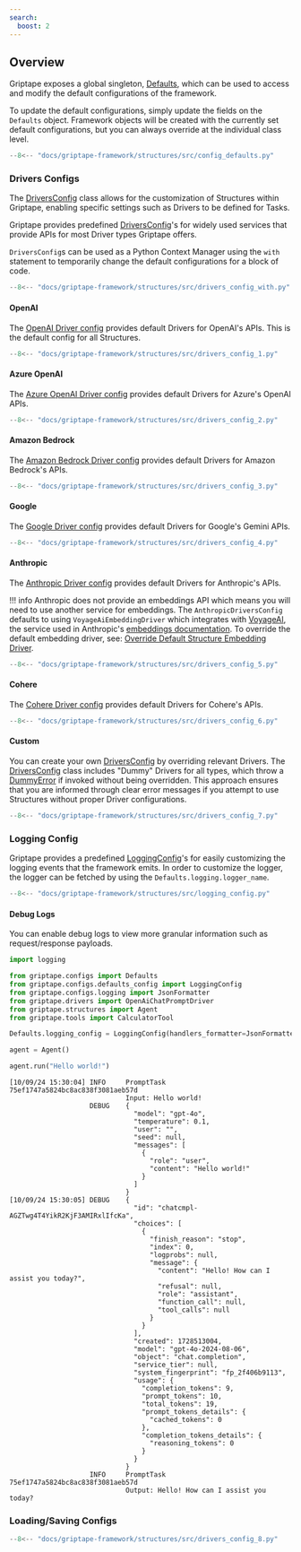 ```yaml
---
search:
  boost: 2
---
```


## Overview

Griptape exposes a global singleton, [Defaults](../../reference/griptape/configs/defaults_config.md), which can be used to access and modify the default configurations of the framework.

To update the default configurations, simply update the fields on the `Defaults` object.
Framework objects will be created with the currently set default configurations, but you can always override at the individual class level.

```python
--8<-- "docs/griptape-framework/structures/src/config_defaults.py"
```

### Drivers Configs

The [DriversConfig](../../reference/griptape/configs/drivers/drivers_config.md) class allows for the customization of Structures within Griptape, enabling specific settings such as Drivers to be defined for Tasks.

Griptape provides predefined [DriversConfig](../../reference/griptape/configs/drivers/drivers_config.md)'s for widely used services that provide APIs for most Driver types Griptape offers.

`DriversConfig`s can be used as a Python Context Manager using the `with` statement to temporarily change the default configurations for a block of code.

```python
--8<-- "docs/griptape-framework/structures/src/drivers_config_with.py"
```

#### OpenAI

The [OpenAI Driver config](../../reference/griptape/configs/drivers/openai_drivers_config.md) provides default Drivers for OpenAI's APIs. This is the default config for all Structures.

```python
--8<-- "docs/griptape-framework/structures/src/drivers_config_1.py"
```

#### Azure OpenAI

The [Azure OpenAI Driver config](../../reference/griptape/configs/drivers/azure_openai_drivers_config.md) provides default Drivers for Azure's OpenAI APIs.

```python
--8<-- "docs/griptape-framework/structures/src/drivers_config_2.py"
```

#### Amazon Bedrock

The [Amazon Bedrock Driver config](../../reference/griptape/configs/drivers/amazon_bedrock_drivers_config.md) provides default Drivers for Amazon Bedrock's APIs.

```python
--8<-- "docs/griptape-framework/structures/src/drivers_config_3.py"
```

#### Google

The [Google Driver config](../../reference/griptape/configs/drivers/google_drivers_config.md) provides default Drivers for Google's Gemini APIs.

```python
--8<-- "docs/griptape-framework/structures/src/drivers_config_4.py"
```

#### Anthropic

The [Anthropic Driver config](../../reference/griptape/configs/drivers/anthropic_drivers_config.md) provides default Drivers for Anthropic's APIs.

!!! info
    Anthropic does not provide an embeddings API which means you will need to use another service for embeddings.
    The `AnthropicDriversConfig` defaults to using `VoyageAiEmbeddingDriver` which integrates with [VoyageAI](https://www.voyageai.com/), the service used in Anthropic's [embeddings documentation](https://docs.anthropic.com/claude/docs/embeddings).
    To override the default embedding driver, see: [Override Default Structure Embedding Driver](../drivers/embedding-drivers.md#override-default-structure-embedding-driver).

```python
--8<-- "docs/griptape-framework/structures/src/drivers_config_5.py"
```

#### Cohere

The [Cohere Driver config](../../reference/griptape/configs/drivers/cohere_drivers_config.md) provides default Drivers for Cohere's APIs.

```python
--8<-- "docs/griptape-framework/structures/src/drivers_config_6.py"
```

#### Custom

You can create your own [DriversConfig](../../reference/griptape/configs/drivers/drivers_config.md) by overriding relevant Drivers.
The [DriversConfig](../../reference/griptape/configs/drivers/drivers_config.md) class includes "Dummy" Drivers for all types, which throw a [DummyError](../../reference/griptape/exceptions/dummy_exception.md) if invoked without being overridden.
This approach ensures that you are informed through clear error messages if you attempt to use Structures without proper Driver configurations.

```python
--8<-- "docs/griptape-framework/structures/src/drivers_config_7.py"
```

### Logging Config

Griptape provides a predefined [LoggingConfig](../../reference/griptape/configs/logging/logging_config.md)'s for easily customizing the logging events that the framework emits. In order to customize the logger, the logger can be fetched by using the `Defaults.logging.logger_name`.

```python
--8<-- "docs/griptape-framework/structures/src/logging_config.py"
```

#### Debug Logs

You can enable debug logs to view more granular information such as request/response payloads.

```python
import logging

from griptape.configs import Defaults
from griptape.configs.defaults_config import LoggingConfig
from griptape.configs.logging import JsonFormatter
from griptape.drivers import OpenAiChatPromptDriver
from griptape.structures import Agent
from griptape.tools import CalculatorTool

Defaults.logging_config = LoggingConfig(handlers_formatter=JsonFormatter(), level=logging.DEBUG)

agent = Agent()

agent.run("Hello world!")
```

```
[10/09/24 15:30:04] INFO     PromptTask 75ef1747a5824bc8ac838f3081aeb57d
                             Input: Hello world!
                    DEBUG    {
                               "model": "gpt-4o",
                               "temperature": 0.1,
                               "user": "",
                               "seed": null,
                               "messages": [
                                 {
                                   "role": "user",
                                   "content": "Hello world!"
                                 }
                               ]
                             }
[10/09/24 15:30:05] DEBUG    {
                               "id": "chatcmpl-AGZTwg4T4YikR2KjF3AMIRxlIfcKa",
                               "choices": [
                                 {
                                   "finish_reason": "stop",
                                   "index": 0,
                                   "logprobs": null,
                                   "message": {
                                     "content": "Hello! How can I assist you today?",
                                     "refusal": null,
                                     "role": "assistant",
                                     "function_call": null,
                                     "tool_calls": null
                                   }
                                 }
                               ],
                               "created": 1728513004,
                               "model": "gpt-4o-2024-08-06",
                               "object": "chat.completion",
                               "service_tier": null,
                               "system_fingerprint": "fp_2f406b9113",
                               "usage": {
                                 "completion_tokens": 9,
                                 "prompt_tokens": 10,
                                 "total_tokens": 19,
                                 "prompt_tokens_details": {
                                   "cached_tokens": 0
                                 },
                                 "completion_tokens_details": {
                                   "reasoning_tokens": 0
                                 }
                               }
                             }
                    INFO     PromptTask 75ef1747a5824bc8ac838f3081aeb57d
                             Output: Hello! How can I assist you today?

```

### Loading/Saving Configs

```python
--8<-- "docs/griptape-framework/structures/src/drivers_config_8.py"
```
